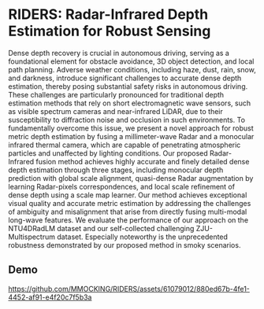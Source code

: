 # RIDERS: Radar-Infrared Depth Estimation for Robust Sensing
Dense depth recovery is crucial in autonomous driving, serving as a foundational element for obstacle avoidance, 3D object detection, and local path planning. Adverse weather conditions, including haze, dust, rain, snow, and darkness, introduce significant challenges to accurate dense depth estimation, thereby posing substantial safety risks in autonomous driving. These challenges are particularly pronounced for traditional depth estimation methods that rely on short electromagnetic wave sensors, such as visible spectrum cameras and near-infrared LiDAR, due to their susceptibility to diffraction noise and occlusion in such environments.
To fundamentally overcome this issue, we present a novel approach for robust metric depth estimation by fusing a millimeter-wave Radar and a monocular infrared thermal camera, which are capable of penetrating atmospheric particles and unaffected by lighting conditions.
Our proposed Radar-Infrared fusion method achieves highly accurate and finely detailed dense depth estimation through three stages, including monocular depth prediction with global scale alignment, quasi-dense Radar augmentation by learning Radar-pixels correspondences, and local scale refinement of dense depth using a scale map learner. Our method achieves exceptional visual quality and accurate metric estimation by addressing the challenges of ambiguity and misalignment that arise from directly fusing multi-modal long-wave features. We evaluate the performance of our approach on the NTU4DRadLM dataset and our self-collected challenging ZJU-Multispectrum dataset. Especially noteworthy is the unprecedented robustness demonstrated by our proposed method in smoky scenarios.
## Demo
https://github.com/MMOCKING/RIDERS/assets/61079012/880ed67b-4fe1-4452-af91-e4f20c7f5b3a
